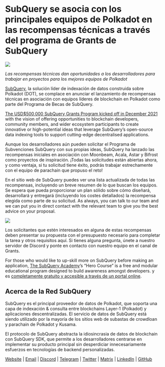 # SubQuery se asocia con los principales equipos de Polkadot en las recompensas técnicas a través del programa de Grants de SubQuery

![](https://miro.medium.com/max/1400/0*KlrhjUy3MRRT98OO)

_Las recompensas técnicas dan oportunidades a los desarrolladores para trabajar en proyectos para los mejores equipos de Polkadot_

[SubQuery](https://subquery.network/), la solución líder de indexación de datos construida sobre Polkadot (DOT), se complace en anunciar el lanzamiento de recompensas técnicas en asociación con equipos líderes de blockchain en Polkadot como parte del Programa de Becas de SubQuery.

[The USD$500,000 SubQuery Grants Program kicked off in December 2021](./20211222-grants.md) with the vision of offering opportunities to blockchain developers, community members, and wider ecosystem participants to create innovative or high-potential ideas that leverage SubQuery’s open-source data indexing tools to support cutting-edge decentralised applications.

Aunque los desarrolladores aún pueden solicitar el Programa de Subvenciones SubQuery con sus propias ideas, SubQuery ha lanzado las recompensas iniciales en asociación con Moonbeam, Acala, Astar y Bifrost como proyectos de inspiración. ¡Todas las solicitudes están abiertas ahora, y como ventaja, si tu solicitud tiene éxito, podrás trabajar estrechamente con el equipo de parachain que propuso el reto!

En el sitio web de SubQuery puedes ver una lista actualizada de todas las recompensas, incluyendo un breve resumen de lo que buscan los equipos. Se espera que pueda proporcionar un plan sólido sobre cómo diseñará, desarrollará y entregará (incluyendo los costes detallados) la recompensa elegida como parte de su solicitud. As always, you can talk to our team and we can put you in direct contact with the relevant team to give you the best advice on your proposal.

![](https://miro.medium.com/max/1400/0*o2m57G86Tyi2UWiQ)

Los solicitantes que estén interesados en alguna de estas recompensas deben presentar su propuesta con el presupuesto necesario para completar la tarea y otros requisitos aquí. Si tienes alguna pregunta, únete a nuestro servidor de Discord y ponte en contacto con nuestro equipo en el canal de Grants.

For those who would like to up-skill more on SubQuery before making an application, [The SubQuery Academy](./20211018-subquery-launches-the-subquery-academy.md)’s “Hero Course” is a free and modular educational program designed to build awareness amongst developers. y es [completamente gratuito y accesible a través de un portal online](https://subquery.coassemble.com/unlock/dOKZW6O#/).

## Acerca de la Red SubQuery

SubQuery es el principal proveedor de datos de Polkadot, que soporta una capa de indexación & consulta entre blockchains Layer-1 (Polkadot) y aplicaciones descentralizadas. El servicio de datos de SubQuery está siendo utilizado por la mayoría de los sitios web de subastas de crowdloan y parachain de Polkadot y Kusama.

El protocolo de SubQuery abstracta la idiosincrasia de datos de blockchain con SubQuery SDK, que permite a los desarrolladores centrarse en implementar su producto principal sin desperdiciar innecesariamente esfuerzos en tecnologías de backend personalizadas.

[Website](https://subquery.network/) | [Email](hello@subquery.network) | [Discord](https://discord.com/invite/78zg8aBSMG) | [Telegram](https://t.me/subquerynetwork) | [Twitter](https://twitter.com/subquerynetwork) | [Matrix](https://matrix.to/#/#subquery:matrix.org) | [LinkedIn](https://www.linkedin.com/company/subquery) | [GitHub](https://github.com/subquery)

